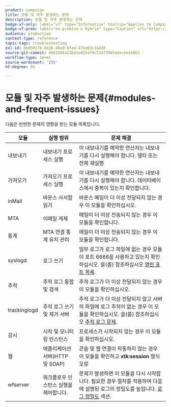 ```yaml
---
product: campaign
title: 모듈 및 자주 발생하는 문제
description: 모듈 및 자주 발생하는 문제
badge-v7-only: label="v7" type="Informative" tooltip="Applies to Campaign Classic v7 only"
badge-v7-prem: label="on-premise & hybrid" type="Caution" url="https://experienceleague.adobe.com/docs/campaign-classic/using/installing-campaign-classic/architecture-and-hosting-models/hosting-models-lp/hosting-models.html" tooltip="Applies to on-premise and hybrid deployments only"
audience: production
content-type: reference
topic-tags: troubleshooting
exl-id: dbd50178-0a16-46ed-bfad-47beb3c2a420
source-git-commit: 4661688a22bd1a82eaf9c72a739b5a5ecee168b1
workflow-type: tm+mt
source-wordcount: '255'
ht-degree: 6%

---
```


# 모듈 및 자주 발생하는 문제{#modules-and-frequent-issues}



다음은 빈번한 문제의 영향을 받는 모듈 목록입니다.

<table> 
 <thead> 
  <tr> 
   <th> 모듈 </th> 
   <th> 실행 범위 </th> 
   <th> 문제 해결 </th> 
  </tr> 
 </thead> 
 <tbody> 
  <tr> 
   <td> 내보내기 </td> 
   <td> 내보내기 프로세스 실행<br /> </td> 
   <td> 이 내보내기를 예약한 연산자는 내보내기를 다시 실행해야 합니다. 델타 또는 전체 재실행<br /> </td> 
  </tr> 
  <tr> 
   <td> 가져오기 </td> 
   <td> 가져오기 프로세스 실행<br /> </td> 
   <td> 이 내보내기를 예약한 연산자는 내보내기를 다시 실행해야 합니다. 데이터베이스에서 중복이 있는지 확인합니다.<br /> </td> 
  </tr> 
  <tr> 
   <td> inMail </td> 
   <td> 바운스 사서함 읽기<br /> </td> 
   <td> 바운스 메일이 더 이상 전달되지 않는 경우 이 모듈을 확인하십시오.<br /> </td> 
  </tr> 
  <tr> 
   <td> MTA </td> 
   <td> 이메일 게재<br /> </td> 
   <td> 메일이 더 이상 전송되지 않는 경우 이 모듈을 확인합니다.<br /> </td> 
  </tr> 
  <tr> 
   <td> 통계 </td> 
   <td> MTA 연결 통계 유지 관리<br /> </td> 
   <td> 메일이 더 이상 전송되지 않는 경우 이 모듈을 확인합니다.<br /> </td> 
  </tr> 
  <tr> 
   <td> syslogd </td> 
   <td> 로그 쓰기<br /> </td> 
   <td> 일부 로그가 로그 파일에 없는 경우 모듈이 포트 6666을 사용하고 있는지 확인하십시오. 을(를) 참조하십시오 <a href="../../production/using/general-architecture.md#list-of-open-ports" target="_blank">열린 포트 목록</a>.<br /> </td> 
  </tr> 
  <tr> 
   <td> 추적 </td> 
   <td> 추적 로그 통합 및 검색<br /> </td> 
   <td> 추적 로그가 더 이상 전달되지 않는 경우 이 모듈을 확인하십시오.<br /> </td> 
  </tr> 
  <tr> 
   <td> trackinglogd </td> 
   <td> 추적 로그 쓰기 및 제거 서버<br /> </td> 
   <td> 추적 로그가 더 이상 전달되지 않고 서버의 파일에 로그 추적이 없는 경우 이 모듈을 확인하십시오. 을(를) 참조하십시오 <a href="../../production/using/tracking-logs-issues.md" target="_blank">추적 로그 문제</a>.<br /> </td> 
  </tr> 
  <tr> 
   <td> 감시 </td> 
   <td> 시작 및 모니터링 인스턴스<br /> </td> 
   <td> 프로세스가 시작되지 않는 경우 이 모듈을 확인하십시오.<br /> </td> 
  </tr> 
  <tr> 
   <td> 웹 </td> 
   <td> 애플리케이션 서버(HTTP 및 SOAP)<br /> </td> 
   <td> 콘솔 및 웹 연결이 작동하지 않는 경우 이 모듈을 확인하고 <strong>xtk:session</strong> 형식 오류<br /> </td> 
  </tr> 
  <tr> 
   <td> wfserver </td> 
   <td> 워크플로우 인스턴스 실행을 제어합니다.<br /> </td> 
   <td> 문제가 발생하면 이 모듈을 다시 시작합니다. 필요한 경우 절차를 적용하여 다음에 설명된 로그의 정밀도를 높입니다. <a href="../../production/using/log-precision.md" target="_blank">로그 정밀도</a> 섹션.<br /> </td> 
  </tr> 
 </tbody> 
</table>
